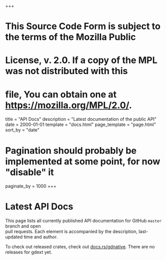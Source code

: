 +++
# This Source Code Form is subject to the terms of the Mozilla Public
# License, v. 2.0. If a copy of the MPL was not distributed with this
# file, You can obtain one at https://mozilla.org/MPL/2.0/.

title = "API Docs"
description = "Latest documentation of the public API"
date = 2000-01-01
template = "docs.html"
page_template = "page.html"
sort_by = "date"
# Pagination should probably be implemented at some point, for now "disable" it
paginate_by = 1000
+++

# Latest API Docs

This page lists all currently published API documentation for GitHub `master` branch and open  
pull requests. Each element is accompanied by the description, last-updated time and author.

To check out released crates, check out [docs.rs/gdnative][gdnative].
There are no releases for gdext yet.


[gdnative]: https://docs.rs/gdnative